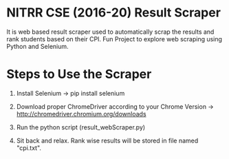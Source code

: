 # NITRR CSE (2016-20) Result Scraper
It is web based result scraper used to automatically scrap the results and rank students based on their CPI.
Fun Project to explore web scraping using Python and Selenium.  

# Steps to Use the Scraper
1. Install Selenium
-> pip install selenium

2. Download proper ChromeDriver according to your Chrome Version
-> http://chromedriver.chromium.org/downloads

3. Run the python script (result_webScraper.py)

4. Sit back and relax. Rank wise results will be stored in file named "cpi.txt".

